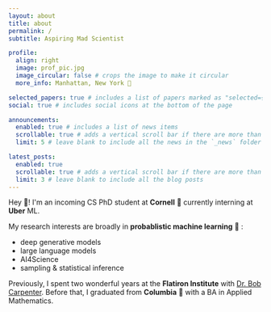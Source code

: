 ```yaml
---
layout: about
title: about
permalink: /
subtitle: Aspiring Mad Scientist

profile:
  align: right
  image: prof_pic.jpg
  image_circular: false # crops the image to make it circular
  more_info: Manhattan, New York 🗽

selected_papers: true # includes a list of papers marked as "selected={true}"
social: true # includes social icons at the bottom of the page

announcements:
  enabled: true # includes a list of news items
  scrollable: true # adds a vertical scroll bar if there are more than 3 news items
  limit: 5 # leave blank to include all the news in the `_news` folder

latest_posts:
  enabled: true
  scrollable: true # adds a vertical scroll bar if there are more than 3 new posts items
  limit: 3 # leave blank to include all the blog posts
---
```


Hey :wave:! I'm an incoming CS PhD student at **Cornell** :bear: currently interning at **Uber** ML.

My research interests are broadly in **probablistic machine learning** :robot: :

- deep generative models
- large language models
- AI4Science
- sampling & statistical inference

Previously, I spent two wonderful years at the **Flatiron Institute** with [Dr. Bob Carpenter](https://bob-carpenter.github.io). Before that, I graduated from **Columbia** :lion: with a BA in Applied Mathematics.
